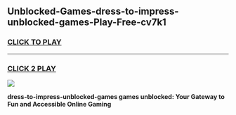 
## Unblocked-Games-dress-to-impress-unblocked-games-Play-Free-cv7k1
<h3>
<a href="https://premium76.site?title=dress-to-impress-unblocked-games&ref=18A1">CLICK TO PLAY</a></h3>
<hr>

<h3>
<a href="https://premium76.site?title=dress-to-impress-unblocked-games&ref=18A1">CLICK 2 PLAY</a>
  
</h3>

<a href="https://premium76.site?title=dress-to-impress-unblocked-games&ref=18A1"><img src="https://clearcache.store/games.png"></a>


**dress-to-impress-unblocked-games games unblocked: Your Gateway to Fun and Accessible Online Gaming**
